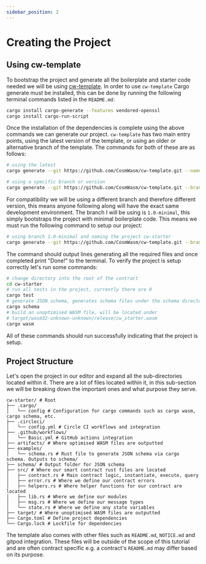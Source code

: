 ```yaml
---
sidebar_position: 2
---
```


# Creating the Project

## Using cw-template

To bootstrap the project and generate all the boilerplate and starter code needed we will be
using [cw-template](https://github.com/InterWasm/cw-template). In order to use `cw-template`
Cargo generate must be installed, this can be done by running the following terminal commands
listed in the `README.md`:

```bash
cargo install cargo-generate --features vendored-openssl
cargo install cargo-run-script
```

Once the installation of the dependencies is complete using the above commands we can generate our
project. `cw-template` has two main entry points, using the latest version of the template, or
using an older or alternative branch of the template. The commands for both of these are as follows:

```bash
# using the latest
cargo generate --git https://github.com/CosmWasm/cw-template.git --name <PROJECT_NAME>

# using a specific branch or version
cargo generate --git https://github.com/CosmWasm/cw-template.git --branch <BRANCH_NAME> --name <PROJECT_NAME>
```

For compatibility we will be using a different branch and therefore different version, this means
anyone following along will have the exact same development environment. The branch I will be using
is `1.0-minimal`, this simply bootstraps the project with minimal boilerplate code. This means we
must run the following command to setup our project:

```bash
# using branch 1.0-minimal and naming the project cw-starter
cargo generate --git https://github.com/CosmWasm/cw-template.git --branch 1.0-minimal --name cw-starter
```

The command should output lines generating all the required files and once completed print "Done!"
to the terminal. To verify the project is setup correctly let's run some commands:

```bash
# change directory into the root of the contract
cd cw-starter
# run all tests in the project, currently there are 0
cargo test
# generate JSON schema, generates schema files under the schema directory
cargo schema
# build an unoptimised WASM file, will be located under
# target/wasm32-unknown-unknown/release/cw_starter.wasm
cargo wasm
```

All of these commands should run successfully indicating that the project is setup.

## Project Structure

Let's open the project in our editor and expand all the sub-directories located within it.
There are a lot of files located within it, in this sub-section we will be breaking down
the important ones and what purpose they serve.

```
cw-starter/ # Root
├── .cargo/
│   └── config # Configuration for cargo commands such as cargo wasm, cargo schema, etc.
├── .circleci/
│   └── config.yml # Circle CI workflows and integration
├── .github/workflows/
│   └── Basic.yml # GitHub actions integration
├── artifacts/ # Where optimised WASM files are outputted
├── examples/
│   └── schema.rs # Rust file to generate JSON schema via cargo schema. Outputs to schema/
├── schema/ # Output folder for JSON schema
├── src/ # Where our smart contract rust files are located
│   ├── contract.rs # Main contract logic, instantiate, execute, query
│   ├── error.rs # Where we define our contract errors
│   ├── helpers.rs # Where helper functions for our contract are located
│   ├── lib.rs # Where we define our modules
│   ├── msg.rs # Where we define our message types
│   └── state.rs # Where we define any state variables
├── target/ # Where unoptimised WASM files are outputted
├── Cargo.toml # Define project dependencies
└── Cargo.lock # Lockfile for dependencies
```

The template also comes with other files such as `README.md`, `NOTICE.md` and gitpod integration.
These files will be outside of the scope of this tutorial and are often contract specific e.g. a
contract's `README.md` may differ based on its purpose.
